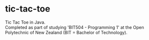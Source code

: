 # tic-tac-toe
Tic Tac Toe in Java.<br>
Completed as part of studying 'BIT504 - Programming 1' at the Open Polytechnic of New Zealand (BIT = Bachelor of Technology).
